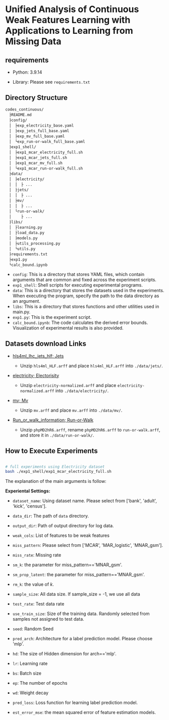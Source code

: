 # Unified Analysis of Continuous Weak Features Learning with Applications to Learning from Missing Data

## requirements

* Python: 3.9.14

* Library: Please see `requirements.txt`


## Directory Structure

```
codes_continuous/
　├README.md
　├config/
　│　├exp_electricity_base.yaml
　│　├exp_jets_full_base.yaml
　│　├exp_mv_full_base.yaml
　│　└exp_run-or-walk_full_base.yaml
　├exp1_shell/
　│　├exp1_mcar_electricity_full.sh
　│　├exp1_mcar_jets_full.sh
　│　├exp1_mcar_mv_full.sh
　│　└exp1_mcar_run-or-walk_full.sh
　├data/
　│　├electricity/
　│　│　├ ...
　│　├jets/
　│　│　├ ...
　│　├mv/
　│　│　├ ...
　│　└run-or-walk/
　│　 　├ ...
　├libs/
　│　├learning.py
　│　├load_data.py
　│　├models.py
　│　├utils_processing.py
　│　└utils.py
　├requirements.txt
　├exp1.py
　└calc_bound.ipynb
```

* `config`: This is a directory that stores YAML files, which contain arguments that are common and fixed across the experiment scripts.
* `exp1_shell`: Shell scripts for executing experimental programs.
* `data`: This is a directory that stores the datasets used in the experiments. When executing the program, specify the path to the data directory as an argument.
* `libs`: This is a directory that stores functions and other utilities used in main.py.
* `exp1.py`: This is the experiment script.
* `calc_bound.ipynb`: The code calculates the derived error bounds. Visualization of experimental results is also provided.


## Datasets download Links

* [hls4ml_lhc_jets_hlf; Jets](https://www.openml.org/search?type=data&status=active&qualities.NumberOfInstances=between_10000_100000&qualities.NumberOfClasses=gte_2&format=ARFF&id=42468&sort=runs)

    * Unzip `hls4ml_HLF.arff` and place `hls4ml_HLF.arff` into `./data/jets/`.

* [electricity; Electorisity](https://www.openml.org/search?type=data&status=active&id=151&sort=runs)

    * Unzip `electricity-normalized.arff` and place `electricity-normalized.arff` into `./data/electricity/`.

* [mv; Mv](https://www.openml.org/search?type=data&status=active&sort=runs&order=desc&qualities.NumberOfInstances=between_10000_100000&id=881)

    * Unzip `mv.arff` and place `mv.arff` into `./data/mv/`.

* [Run_or_walk_information; Run-or-Walk](https://www.openml.org/search?type=data&status=active&id=40922&sort=runs)

    * Unzip `phpMD2hR6.arff`, rename `phpMD2hR6.arff` to `run-or-walk.arff`, and store it in `./data/run-or-walk/`.


## How to Execute Experiments

```bash

# full experiments using Electricity dataset 
bash ./exp1_shell/exp1_mcar_electricity_full.sh

```

The explanation of the main arguments is follow:

**Experiental Settings:**

* `dataset_name`: Using dataset name. Please select from ['bank', 'adult', 'kick', 'census'].

* `data_dir`: The path of `data` directory.

* `output_dir`: Path of output directory for log data. 

* `weak_cols`: List of features to be weak features

* `miss_pattern`: Please select from ['MCAR', 'MAR_logistic', 'MNAR_gsm'].

* `miss_rate`: Missing rate

* `sm_k`: the parameter for miss_pattern=='MNAR_gsm'.

* `sm_prop_latent`: the parameter for miss_pattern=='MNAR_gsm'.

* `rm_k`: the value of $k$.

* `sample_size`: All data size. If sample_size = -1, we use all data

* `test_rate`: Test data rate

* `use_train_size`: Size of the training data. Randomly selected from samples not assigned to test data.

* `seed`: Random Seed

* `pred_arch`: Architecture for a label prediction model. Please choose 'mlp'.

* `hd`: The size of Hidden dimension for arch=='mlp'.

* `lr`: Learning rate

* `bs`: Batch size

* `ep`: The number of epochs

* `wd`: Weight decay

* `pred_loss`: Loss function for learning label prediction model.

* `est_error_mse`: the mean squared error of feature estimation models.